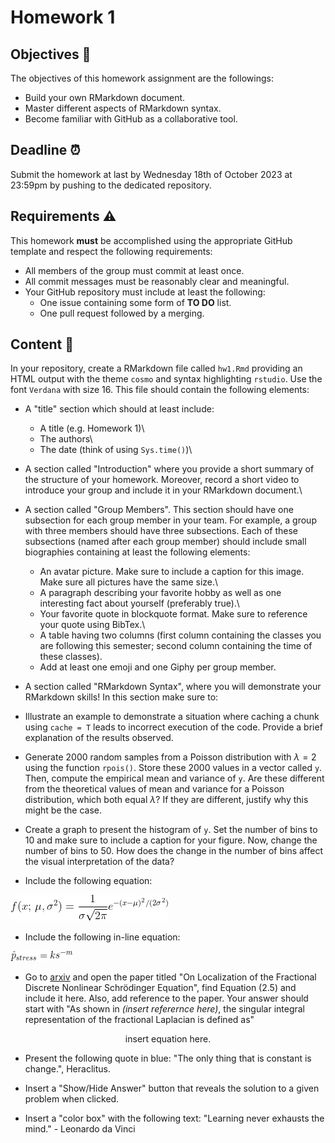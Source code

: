 # Homework 1

## Objectives :full_moon_with_face:

The objectives of this homework assignment are the followings:

- Build your own RMarkdown document.
- Master different aspects of RMarkdown syntax.
- Become familiar with GitHub as a collaborative tool.

## Deadline :alarm_clock:

Submit the homework at last by Wednesday 18th of October 2023 at 23:59pm
by pushing to the dedicated repository.

## Requirements :warning:

This homework **must** be accomplished using the appropriate GitHub
template and respect the following requirements:

- All members of the group must commit at least once.
- All commit messages must be reasonably clear and meaningful.
- Your GitHub repository must include at least the following:
  - One issue containing some form of **TO DO** list.
  - One pull request followed by a merging.

## Content :rocket:

In your repository, create a RMarkdown file called `hw1.Rmd` providing
an HTML output with the theme `cosmo` and syntax highlighting `rstudio`.
Use the font `Verdana` with size 16. This file should contain the
following elements:

- A "title" section which should at least include:
  - A title (e.g. Homework 1)\
  - The authors\
  - The date (think of using `Sys.time()`)\

- A section called "Introduction" where you provide a short summary of
  the structure of your homework. Moreover, record a short video to
  introduce your group and include it in your RMarkdown document.\

- A section called "Group Members". This section should have one
  subsection for each group member in your team. For example, a group
  with three members should have three subsections. Each of these
  subsections (named after each group member) should include small
  biographies containing at least the following elements:

  - An avatar picture. Make sure to include a caption for this
  image. Make sure all pictures have the same size.\
  - A paragraph describing your favorite hobby as well as one
  interesting fact about yourself (preferably true).\
  - Your favorite quote in blockquote format. Make sure to reference
  your quote using BibTex.\
  - A table having two columns (first column containing the classes
  you are following this semester; second column containing the
  time of these classes).
  - Add at least one emoji and one Giphy per group member.

- A section called "RMarkdown Syntax", where you will demonstrate your
RMarkdown skills! In this section make sure to:

- Illustrate an example to demonstrate a situation where caching a
chunk using `cache = T` leads to incorrect execution of the
code. Provide a brief explanation of the results observed.
- Generate 2000 random samples from a Poisson distribution with
$\lambda = 2$ using the function `rpois()`. Store these 2000
values in a vector called `y`. Then, compute the empirical mean
and variance of `y`. Are these different from the theoretical
values of mean and variance for a Poisson distribution, which
both equal $\lambda$? If they are different, justify why this
might be the case.
- Create a graph to present the histogram of `y`. Set the number
of bins to 10 and make sure to include a caption for your
figure. Now, change the number of bins to 50. How does the
change in the number of bins affect the visual interpretation of
the data?
- Include the following equation:

![eq1](hw1_eq1.png)

- Include the following in-line equation:

<img src="hw1_eq2.png" alt="eq2" style="display: inline-block; margin: 0" width="100px"/>

- Go to [arxiv](https://arxiv.org/abs/2309.11395) and open the
paper titled "On Localization of the Fractional Discrete
Nonlinear Schrödinger Equation", find Equation (2.5) and include
it here. Also, add reference to the paper. Your answer should
start with "As shown in *(insert referernce here)*, the singular
integral representation of the fractional Laplacian is defined
as"

$$
\text{insert equation here.}
$$

- Present the following quote in blue: "The only thing that is
constant is change.", Heraclitus.

- Insert a "Show/Hide Answer" button that reveals the solution to
a given problem when clicked.

- Insert a "color box" with the following text: "Learning never
exhausts the mind." - Leonardo da Vinci
